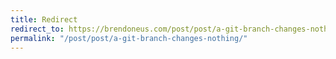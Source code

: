 ```yaml
---
title: Redirect
redirect_to: https://brendoneus.com/post/post/a-git-branch-changes-nothing/
permalink: "/post/post/a-git-branch-changes-nothing/"
---
```

